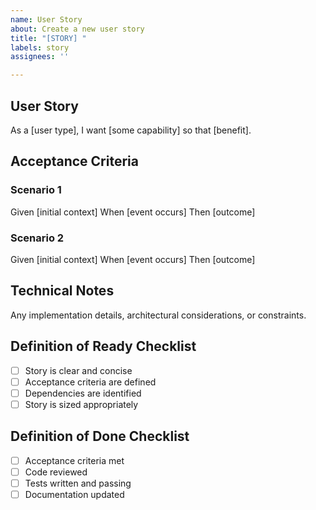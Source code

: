 ```yaml
---
name: User Story
about: Create a new user story
title: "[STORY] "
labels: story
assignees: ''

---
```


## User Story
As a [user type], I want [some capability] so that [benefit].

## Acceptance Criteria
### Scenario 1
Given [initial context]
When [event occurs]
Then [outcome]

### Scenario 2
Given [initial context]
When [event occurs]
Then [outcome]

## Technical Notes
Any implementation details, architectural considerations, or constraints.

## Definition of Ready Checklist
- [ ] Story is clear and concise
- [ ] Acceptance criteria are defined
- [ ] Dependencies are identified
- [ ] Story is sized appropriately

## Definition of Done Checklist
- [ ] Acceptance criteria met
- [ ] Code reviewed
- [ ] Tests written and passing
- [ ] Documentation updated

